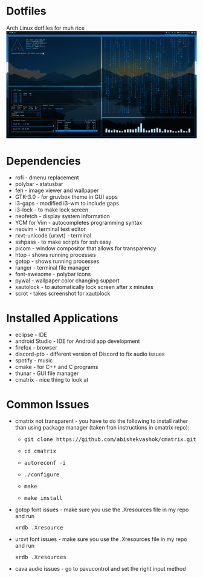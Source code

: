 # Dotfiles
Arch Linux dotfiles for muh rice
![Demo](rice1.png)

# Dependencies
<ul> 
  <li>rofi - dmenu replacement</li>
  <li>polybar - statusbar</li>
  <li>feh - image viewer and wallpaper</li>
  <li>GTK-3.0 - for gruvbox theme in GUI apps</li>
  <li>i3-gaps - modified i3-wm to include gaps</li>
  <li>i3-lock - to make lock screen</li>
  <li>neofetch - display system information</li>
  <li>YCM for Vim - autocompletes programming syntax</li>
  <li>neovim - terminal text editor</li>
  <li>rxvt-unicode (urxvt) - terminal</li>
  <li>sshpass - to make scripts for ssh easy</li>
  <li>picom - window compositor that allows for transparency</li>
  <li>htop - shows running processes</li>
  <li>gotop - shows running processes</li>
  <li>ranger - terminal file manager</li>
  <li>font-awesome - polybar icons</li>
  <li>pywal - wallpaper color changing support</li>
  <li>xautolock - to automatically lock screen after x minutes</li>
  <li>scrot - takes screenshot for xautolock</li>
</ul>

# Installed Applications
<ul>
  <li>eclipse - IDE</li>
  <li>android Studio - IDE for Android app development</li>
  <li>firefox - browser</li>
  <li>discord-ptb - different version of Discord to fix audio issues</li>
  <li>spotify - music</li>
  <li>cmake - for C++ and C programs</li>
  <li>thunar - GUI file manager</li>
  <li>cmatrix - nice thing to look at</li>
</ul>

# Common Issues
<ul>
  <li>cmatrix not transparent - you have to do the following to install rather than using package manager (taken fron instructions in cmatrix repo):
    <ul>
      <li><pre>git clone https://github.com/abishekvashok/cmatrix.git</pre></li>
      <li><pre>cd cmatrix</pre></li>
      <li><pre>autoreconf -i</pre></li>
      <li><pre>./configure</pre></li>
      <li><pre>make</pre></li>
      <li><pre>make install</pre></li>
    </ul>
  </li>
   
  <li>gotop font issues - make sure you use the .Xresources file in my repo and run <pre>xrdb .Xresource</pre></li>
  <li>urxvt font issues - make sure you use the .Xresources file in my repo and run <pre>xrdb .Xresources</pre></li>
  <li>cava audio issues - go to pavucontrol and set the right input method</li>
</ul>
